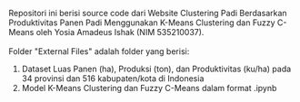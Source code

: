 Repositori ini berisi source code dari Website Clustering Padi Berdasarkan Produktivitas Panen Padi Menggunakan K-Means Clustering dan Fuzzy C-Means oleh Yosia Amadeus Ishak (NIM 535210037). <br>
<br>
Folder "External Files" adalah folder yang berisi: <br>
1. Dataset Luas Panen (ha), Produksi (ton), dan Produktivitas (ku/ha) pada 34 provinsi dan 516 kabupaten/kota di Indonesia  <br>
2. Model K-Means Clustering dan Fuzzy C-Means dalam format .ipynb <br>
